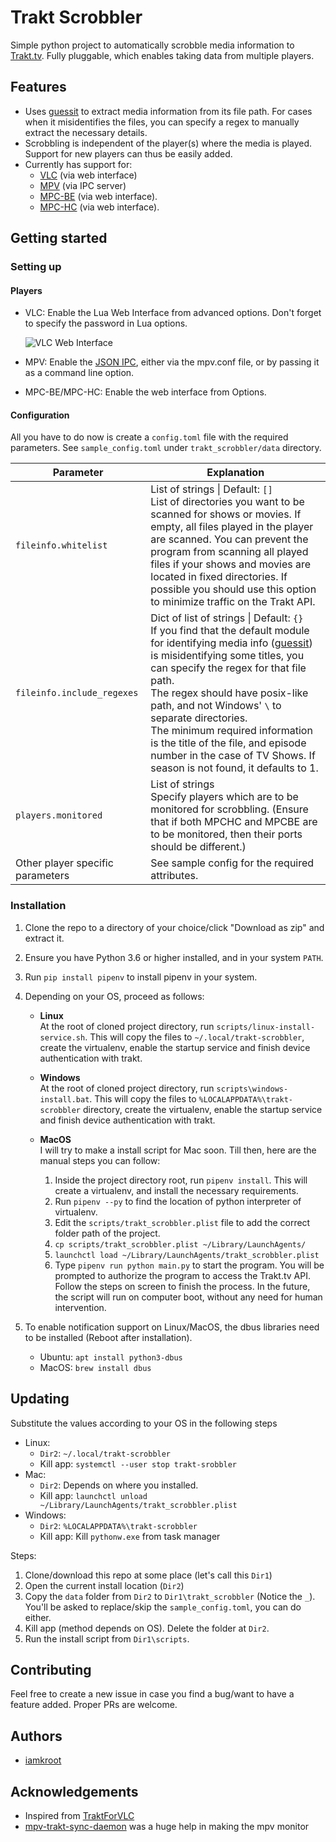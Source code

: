 # Trakt Scrobbler
Simple python project to automatically scrobble media information to [Trakt.tv](https://trakt.tv). Fully pluggable, which enables taking data from multiple players.

## Features
+ Uses [guessit](https://github.com/guessit-io/guessit) to extract media information from its file path. For cases when it misidentifies the files, you can specify a regex to manually extract the necessary details.
+ Scrobbling is independent of the player(s) where the media is played. Support for new players can thus be easily added.
+ Currently has support for:
	+ [VLC](https://www.videolan.org/vlc/) (via web interface)
	+ [MPV](https://mpv.io) (via IPC server)
	+ [MPC-BE](https://sourceforge.net/projects/mpcbe/) (via web interface).
	+ [MPC-HC](https://mpc-hc.org) (via web interface).

## Getting started
### Setting up
#### Players
+ VLC: Enable the Lua Web Interface from advanced options. Don't forget to specify the password in Lua options.

	![VLC Web Interface](https://wiki.videolan.org/images/thumb/VLC_2.0_Activate_HTTP.png/450px-VLC_2.0_Activate_HTTP.png)

+ MPV: Enable the [JSON IPC](https://mpv.io/manual/master/#json-ipc), either via the mpv.conf file, or by passing it as a command line option.

+ MPC-BE/MPC-HC: Enable the web interface from Options.

#### Configuration
All you have to do now is create a `config.toml` file with the required parameters. See `sample_config.toml` under `trakt_scrobbler/data` directory.

Parameter | Explanation |
--------- | -----------
`fileinfo.whitelist`| List of strings \| Default: `[]` <br> List of directories you want to be scanned for shows or movies. If empty, all files played in the player are scanned. You can prevent the program from scanning all played files if your shows and movies are located in fixed directories. If possible you should use this option to minimize traffic on the Trakt API.
`fileinfo.include_regexes`| Dict of list of strings \| Default: `{}` <br> If you find that the default module for identifying media info ([guessit](https://github.com/guessit-io/guessit)) is misidentifying some titles, you can specify the regex for that file path. <br> The regex should have posix-like path, and not Windows' `\` to separate directories. <br>The minimum required information is the title of the file, and episode number in the case of TV Shows. If season is not found, it defaults to 1.
`players.monitored`| List of strings <br> Specify players which are to be monitored for scrobbling. (Ensure that if both MPCHC and MPCBE are to be monitored, then their ports should be different.)
Other player specific parameters| See sample config for the required attributes.

### Installation
1. Clone the repo to a directory of your choice/click "Download as zip" and extract it.
2. Ensure you have Python 3.6 or higher installed, and in your system `PATH`.
3. Run `pip install pipenv` to install pipenv in your system.
4. Depending on your OS, proceed as follows: 
	+ **Linux**<br>
		At the root of cloned project directory, run `scripts/linux-install-service.sh`. This will copy the files to `~/.local/trakt-scrobbler`, create the virtualenv, enable the startup service and finish device authentication with trakt.

	+ **Windows**<br>
		At the root of cloned project directory, run `scripts\windows-install.bat`. This will copy the files to `%LOCALAPPDATA%\trakt-scrobbler` directory, create the virtualenv, enable the startup service and finish device authentication with trakt.

	+ **MacOS**<br>
		I will try to make a install script for Mac soon. Till then, here are the manual steps you can follow:
		1. Inside the project directory root, run `pipenv install`. This will create a virtualenv, and install the necessary requirements.
		2. Run `pipenv --py` to find the location of python interpreter of virtualenv. 
		3. Edit the `scripts/trakt_scrobbler.plist` file to add the correct folder path of the project.
		4. `cp scripts/trakt_scrobbler.plist ~/Library/LaunchAgents/`
		5. `launchctl load ~/Library/LaunchAgents/trakt_scrobbler.plist`
		6. Type `pipenv run python main.py` to start the program. You will be prompted to authorize the program to access the Trakt.tv API. Follow the steps on screen to finish the process. In the future, the script will run on computer boot, without any need for human intervention.

5. To enable notification support on Linux/MacOS, the dbus libraries need to be installed (Reboot after installation).
	- Ubuntu: `apt install python3-dbus`
	- MacOS: `brew install dbus`

## Updating
Substitute the values according to your OS in the following steps
- Linux:
  - `Dir2`: `~/.local/trakt-scrobbler`
  - Kill app: `systemctl --user stop trakt-srobbler`
- Mac:
  - `Dir2`: Depends on where you installed.
  - Kill app: `launchctl unload ~/Library/LaunchAgents/trakt_scrobbler.plist`
- Windows:
  - `Dir2`: `%LOCALAPPDATA%\trakt-scrobbler`
  - Kill app: Kill `pythonw.exe` from task manager

Steps:
1. Clone/download this repo at some place (let's call this `Dir1`)
2. Open the current install location (`Dir2`)
3. Copy the `data` folder from `Dir2` to `Dir1\trakt_scrobbler` (Notice the `_`). You'll be asked to replace/skip the `sample_config.toml`, you can do either.
4. Kill app (method depends on OS). Delete the folder at `Dir2`.
5. Run the install script from `Dir1\scripts`.

## Contributing
Feel free to create a new issue in case you find a bug/want to have a feature added. Proper PRs are welcome.

## Authors
+ [iamkroot](https://www.github.com/iamkroot)

## Acknowledgements
+ Inspired from [TraktForVLC](https://github.com/XaF/TraktForVLC)
+ [mpv-trakt-sync-daemon](https://github.com/stareInTheAir/mpv-trakt-sync-daemon) was a huge help in making the mpv monitor
